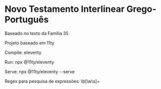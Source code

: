 # Novo Testamento Interlinear Grego-Português 

Baseado no texto da Família 35

Projeto baseado em 11ty

Compile: eleventy

Run: npx @11ty/eleventy

Serve: npx @11ty/eleventy --serve 

Regex para pesquisa de expressões: 
\b[\w\s]+
